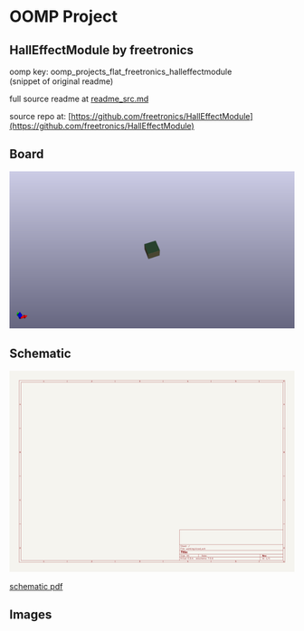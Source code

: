# OOMP Project  
## HallEffectModule  by freetronics  
  
oomp key: oomp_projects_flat_freetronics_halleffectmodule  
(snippet of original readme)  
  
  
  full source readme at [readme_src.md](readme_src.md)  
  
source repo at: [https://github.com/freetronics/HallEffectModule](https://github.com/freetronics/HallEffectModule)  
## Board  
  
[![working_3d.png](working_3d_600.png)](working_3d.png)  
## Schematic  
  
[![working_schematic.png](working_schematic_600.png)](working_schematic.png)  
  
[schematic pdf](working_schematic.pdf)  
## Images  
